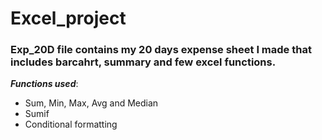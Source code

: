 # Excel_project

### Exp_20D file contains my 20 days expense sheet I made that includes barcahrt, summary and few excel functions.

___Functions used___:
- Sum, Min, Max, Avg and Median
- Sumif
- Conditional formatting
